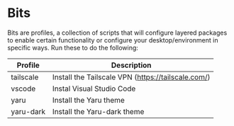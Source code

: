 # Bits

Bits are profiles, a collection of scripts that will configure layered packages to enable certain functionality or configure your desktop/environment in specific ways. Run these to do the following:


| Profile | Description |
| ------- | ----------- |
| tailscale | Install the Tailscale VPN (https://tailscale.com/) |
| vscode    | Instal Visual Studio Code |
| yaru      | Install the Yaru theme |
| yaru-dark | Install the Yaru-dark theme |
